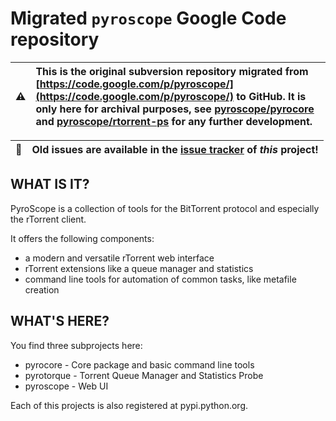 # Migrated `pyroscope` Google Code repository

:warning: | This is the original subversion repository migrated from [https://code.google.com/p/pyroscope/](https://code.google.com/p/pyroscope/) to GitHub. It is only here for archival purposes, see [pyroscope/pyrocore](https://github.com/pyroscope/pyrocore) and [pyroscope/rtorrent-ps](https://github.com/pyroscope/rtorrent-ps) for any further development.
---- | :----

:bug: | Old issues are available in the [issue tracker](https://github.com/pyroscope/pyroscope/issues) of _this_ project!
---- | :----


## WHAT IS IT?

PyroScope is a collection of tools for the BitTorrent protocol and especially the rTorrent client.

It offers the following components:

 * a modern and versatile rTorrent web interface
 * rTorrent extensions like a queue manager and statistics
 * command line tools for automation of common tasks, like metafile creation


## WHAT'S HERE?

You find three subprojects here:

  * pyrocore - Core package and basic command line tools
  * pyrotorque - Torrent Queue Manager and Statistics Probe
  * pyroscope - Web UI

Each of this projects is also registered at pypi.python.org.
